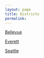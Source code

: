 ```yaml
---
layout: page
title: Districts
permalink:
---
```


[Bellevue](/pages/bellevue/)

[Everett](/pages/everett/)

[Seattle](/pages/seattle/)
